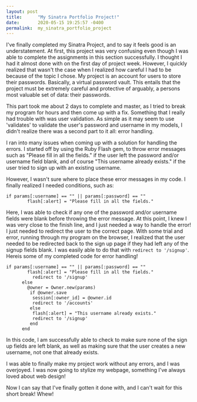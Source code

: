 ```yaml
---
layout: post
title:      "My Sinatra Portfolio Project!"
date:       2020-05-15 19:25:57 -0400
permalink:  my_sinatra_portfolio_project
---
```



I've finally completed my Sinatra Project, and to say it feels good is an understatement. At first, this project was very confusing even though I was able to complete the assignments in this section successfully. I thought I had it almost done with on the first day of project week. However, I quickly realized that wasn't the case when I realized how careful I had to be because of the topic I chose. My project is an account for users to store their passwords. Basically, a virtual password vault. This entails that the project must be extremely careful and protective of arguably, a persons most valuable set of data: their passwords. 

This part took me about 2 days to complete and master, as I tried to break my program for hours and then come up with a fix. Something that I really had trouble with was user validation. As simple as it may seem to use 'validates' to validate the user's password and username in my models, I didn't realize there was a second part to it all: error handling. 

I ran into many issues when coming up with a solution for handling the errors. I started off by using the Ruby Flash gem, to throw error messages such as "Please fill in all the fields." if the user left the password and/or username field blank, and  of course "This username already exists." if the user tried to sign up with an existing username. 

However, I wasn't sure where to place these error messages in my code. I finally realized I needed conditions, such as: 

```
if params[:username] == "" || params[:password] == ""
        flash[:alert] = "Please fill in all the fields."
``` 

Here, I was able to check if any one of the password and/or username fields were blank before throwing the error message. At this point, I knew I was very close to the finish line, and I just needed a way to handle the error!  I just needed to redirect the user to the correct page. With some trial and error, running through my program on the browser, I realized that the user needed to be redirected back to the sign up page if they had left any of the signup fields blank. I was easily able to do that with `redirect to '/signup'`. Hereis some of my completed code for error handling!
```
if params[:username] == "" || params[:password] == ""
        flash[:alert] = "Please fill in all the fields."
          redirect to '/signup'
      else 
        @owner = Owner.new(params)
         if @owner.save
          session[:owner_id] = @owner.id
          redirect to '/accounts'
         else 
          flash[:alert] = "This username already exists."
          redirect to '/signup'
         end   
      end
```
In this code, I am successfully able to check to make sure none of the sign up fields are left blank, as well as making sure that the user creates a new username, not one that already exists. 

I was able to finally make my project work without any errors, and I was overjoyed. I was now going to stylize my webpage, something I've always loved about web design! 

Now I can say that I've finally gotten it done with, and I can't wait for this short break! Whew!
